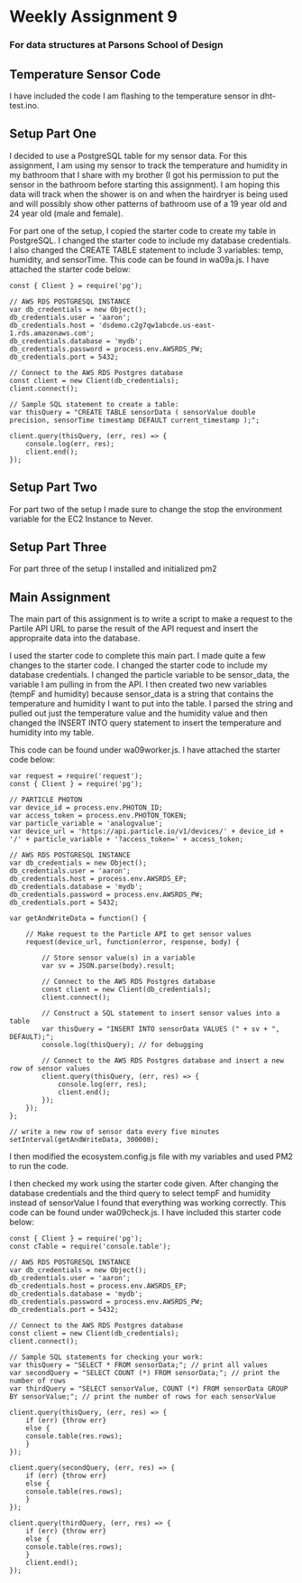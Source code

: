 # Weekly Assignment 9
### For data structures at Parsons School of Design

## Temperature Sensor Code

I have included the code I am flashing to the temperature sensor in dht-test.ino. 

## Setup Part One

I decided to use a PostgreSQL table for my sensor data. For this assignment, I am using my sensor to track the temperature and humidity in my bathroom that I share with my brother (I got his permission to put the sensor in the bathroom before starting this assignment). I am hoping this data will track when the shower is on and when the hairdryer is being used and will possibly show other patterns of bathroom use of a 19 year old and 24 year old (male and female). 

For part one of the setup, I copied the starter code to create my table in PostgreSQL. I changed the starter code to include my database credentials. I also changed the CREATE TABLE statement to include 3 variables: temp, humidity, and sensorTime. This code can be found in wa09a.js. I have attached the starter code below:

    const { Client } = require('pg');

    // AWS RDS POSTGRESQL INSTANCE
    var db_credentials = new Object();
    db_credentials.user = 'aaron';
    db_credentials.host = 'dsdemo.c2g7qw1abcde.us-east-1.rds.amazonaws.com';
    db_credentials.database = 'mydb';
    db_credentials.password = process.env.AWSRDS_PW;
    db_credentials.port = 5432;

    // Connect to the AWS RDS Postgres database
    const client = new Client(db_credentials);
    client.connect();

    // Sample SQL statement to create a table: 
    var thisQuery = "CREATE TABLE sensorData ( sensorValue double precision, sensorTime timestamp DEFAULT current_timestamp );";

    client.query(thisQuery, (err, res) => {
        console.log(err, res);
        client.end();
    });

## Setup Part Two

For part two of the setup I made sure to change the stop the environment variable for the EC2 Instance to Never.

## Setup Part Three

For part three of the setup I installed and initialized pm2

## Main Assignment

The main part of this assignment is to write a script to make a request to the Partile API URL to parse the result of the API request and insert the appropraite data into the database. 

I used the starter code to complete this main part. I made quite a few changes to the starter code. I changed the starter code to include my database credentials. I changed the particle variable to be sensor_data, the variable I am pulling in from the API. I then created two new variables (tempF and humidity) because sensor_data is a string that contains the temperature and humidity I want to put into the table. I parsed the string and pulled out just the temperature value and the humidity value and then changed the INSERT INTO query statement to insert the temperature and humidity into my table. 

This code can be found under wa09worker.js. I have attached the starter code below:

    var request = require('request');
    const { Client } = require('pg');

    // PARTICLE PHOTON
    var device_id = process.env.PHOTON_ID;
    var access_token = process.env.PHOTON_TOKEN;
    var particle_variable = 'analogvalue';
    var device_url = 'https://api.particle.io/v1/devices/' + device_id + '/' + particle_variable + '?access_token=' + access_token;

    // AWS RDS POSTGRESQL INSTANCE
    var db_credentials = new Object();
    db_credentials.user = 'aaron';
    db_credentials.host = process.env.AWSRDS_EP;
    db_credentials.database = 'mydb';
    db_credentials.password = process.env.AWSRDS_PW;
    db_credentials.port = 5432;

    var getAndWriteData = function() {
    
        // Make request to the Particle API to get sensor values
        request(device_url, function(error, response, body) {
        
            // Store sensor value(s) in a variable
            var sv = JSON.parse(body).result;
        
            // Connect to the AWS RDS Postgres database
            const client = new Client(db_credentials);
            client.connect();

            // Construct a SQL statement to insert sensor values into a table
            var thisQuery = "INSERT INTO sensorData VALUES (" + sv + ", DEFAULT);";
            console.log(thisQuery); // for debugging

            // Connect to the AWS RDS Postgres database and insert a new row of sensor values
            client.query(thisQuery, (err, res) => {
                console.log(err, res);
                client.end();
            });
        });
    };

    // write a new row of sensor data every five minutes
    setInterval(getAndWriteData, 300000);
    
I then modified the ecosystem.config.js file with my variables and used PM2 to run the code.

I then checked my work using the starter code given. After changing the database credentials and the third query to select tempF and humidity instead of sensorValue I found that everything was working correctly. This code can be found under wa09check.js. I have included this starter code below:

    const { Client } = require('pg');
    const cTable = require('console.table');

    // AWS RDS POSTGRESQL INSTANCE
    var db_credentials = new Object();
    db_credentials.user = 'aaron';
    db_credentials.host = process.env.AWSRDS_EP;
    db_credentials.database = 'mydb';
    db_credentials.password = process.env.AWSRDS_PW;
    db_credentials.port = 5432;

    // Connect to the AWS RDS Postgres database
    const client = new Client(db_credentials);
    client.connect();

    // Sample SQL statements for checking your work: 
    var thisQuery = "SELECT * FROM sensorData;"; // print all values
    var secondQuery = "SELECT COUNT (*) FROM sensorData;"; // print the number of rows
    var thirdQuery = "SELECT sensorValue, COUNT (*) FROM sensorData GROUP BY sensorValue;"; // print the number of rows for each sensorValue

    client.query(thisQuery, (err, res) => {
        if (err) {throw err}
        else {
        console.table(res.rows);
        }
    });

    client.query(secondQuery, (err, res) => {
        if (err) {throw err}
        else {
        console.table(res.rows);
        }
    });

    client.query(thirdQuery, (err, res) => {
        if (err) {throw err}
        else {
        console.table(res.rows);
        }
        client.end();
    });
